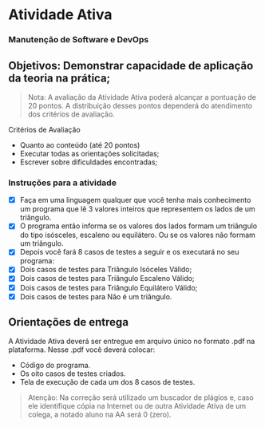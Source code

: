 # Atividade Ativa

### Manutenção de Software e DevOps

## Objetivos: Demonstrar capacidade de aplicação da teoria na prática;

> Nota: A avaliação da Atividade Ativa poderá alcançar a pontuação de 20 pontos. A distribuição desses pontos dependerá do atendimento dos critérios de avaliação.

Critérios de Avaliação 
- Quanto ao conteúdo (até 20 pontos)
- Executar todas as orientações solicitadas;
- Escrever sobre dificuldades encontradas; 

### Instruções para a atividade

- [x] Faça em uma linguagem qualquer que você tenha mais conhecimento um programa que lê 3 valores inteiros que representem os lados de um triângulo.
- [x] O programa então informa se os valores dos lados formam um triângulo do tipo isósceles, escaleno ou equilátero. Ou se os valores não formam um triângulo.
- [x] Depois você fará 8 casos de testes a seguir e os executará no seu programa:
- [x] Dois casos de testes para Triângulo Isóceles Válido; 
- [x] Dois casos de testes para Triângulo Escaleno Válido; 
- [x] Dois casos de testes para Triângulo Equilátero Válido;
- [x] Dois casos de testes para Não é um triângulo.

## Orientações de entrega

A Atividade Ativa deverá ser entregue em arquivo único no formato .pdf na plataforma.
Nesse .pdf você deverá colocar:
- Código do programa.
- Os oito casos de testes criados.
- Tela de execução de cada um dos 8 casos de testes.

> Atenção: Na correção será utilizado um buscador de plágios e, caso ele identifique cópia na Internet ou de outra Atividade Ativa de um colega, a notado aluno na AA será 0 (zero).